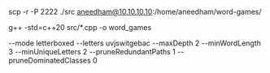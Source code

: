 scp -r -P 2222 ./src aneedham@10.10.10.10:/home/aneedham/word-games/

g++ -std=c++20 src/*.cpp -o word_games

--mode letterboxed --letters uvjswitgebac --maxDepth 2 --minWordLength 3 --minUniqueLetters 2 --pruneRedundantPaths 1 --pruneDominatedClasses 0